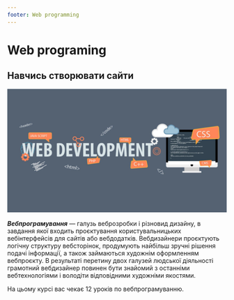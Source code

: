 ```yaml
---
footer: Web programming
---
```


# Web programing

## Навчись створювати сайти

![web](/assets/images/web.jpg)


***Вебпрограмування*** — галузь веброзробки і різновид дизайну, в завдання якої входить проєктування користувальницьких вебінтерфейсів для сайтів або вебдодатків. Вебдизайнери проєктують логічну структуру вебсторінок, продумують найбільш зручні рішення подачі інформації, а також займаються художнім оформленням вебпроєкту. В результаті перетину двох галузей людської діяльності грамотний вебдизайнер повинен бути знайомий з останніми вебтехнологіями і володіти відповідними художніми якостями.

На цьому курсі вас чекає 12 уроків по вебпрограмуванню.